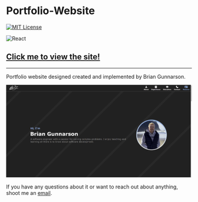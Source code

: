 # Portfolio-Website
[![MIT License](https://img.shields.io/badge/license-MIT-orange)](https://github.com/bgunnar5/Portfolio-Website/blob/main/LICENSE)

<p align="left">
    <img alt="React" src="https://img.shields.io/badge/react%20-%2320232a.svg?&style=for-the-badge&logo=react&logoColor=%2361DAFB"/>
</p>

## [Click me to view the site!](https://briangunnarson.com)

---

Portfolio website designed created and implemented by Brian Gunnarson.

![Website Preview](/src/imgs/website-preview.png)

If you have any questions about it or want to reach out about anything, shoot me an [email](mailto:brianfunnarson14@gmail.com).
